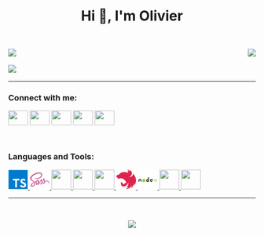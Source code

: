 <!--
**owieth/owieth** is a ✨ _special_ ✨ repository because its `README.md` (this file) appears on your GitHub profile.

Here are some ideas to get you started:

- 🔭 I’m currently working on ...
- 🌱 I’m currently learning ...
- 👯 I’m looking to collaborate on ...
- 🤔 I’m looking for help with ...
- 💬 Ask me about ...
- 📫 How to reach me: ...
- 😄 Pronouns: ...
- ⚡ Fun fact: ...
-->


<h1 align="center">Hi 👋, I'm Olivier</h1>
<br>

<img align="right"
    src="https://github-readme-stats.vercel.app/api?username=owieth&show_icons=true&locale=en&theme=radical&hide_border=true" />
<img
    src="https://github-readme-stats.vercel.app/api/top-langs?username=owieth&locale=en&theme=radical&hide_border=true" />
<br>

<p align="left"> <img src="https://komarev.com/ghpvc/?username=owieth&label=%20👀&color=grey&style=flat" /></p>
<hr>

<h3 align="left">Connect with me:</h3>
<p align="left">
    <a href="https://dev.to/owieth" target="blank"><img align="center"
            src="https://raw.githubusercontent.com/rahuldkjain/github-profile-readme-generator/master/src/images/icons/Social/devto.svg"
            height="30" width="40" /></a>
    <a href="https://stackoverflow.com/users/14147111/oli" target="blank"><img align="center"
            src="https://raw.githubusercontent.com/rahuldkjain/github-profile-readme-generator/master/src/images/icons/Social/stack-overflow.svg"
            height="30" width="40" /></a>
    <a href="https://dribbble.com/olivierwinkler" target="blank"><img align="center"
            src="https://raw.githubusercontent.com/rahuldkjain/github-profile-readme-generator/master/src/images/icons/Social/dribbble.svg"
            height="30" width="40" /></a>
    <a href="https://www.behance.net/ortexhd" target="blank"><img align="center"
            src="https://raw.githubusercontent.com/rahuldkjain/github-profile-readme-generator/master/src/images/icons/Social/behance.svg"
            height="30" width="40" /></a>
    <a href="https://www.linkedin.com/in/olivier-winkler/" target="blank"><img align="center"
            src="https://raw.githubusercontent.com/rahuldkjain/github-profile-readme-generator/master/src/images/icons/Social/linked-in-alt.svg"
            height="30" width="40" /></a>
</p>

<br>

<h3 align="left">Languages and Tools:</h3>
<p align="left">
    <a href="https://www.typescriptlang.org/" target="_blank" rel="noreferrer">
        <img src="https://raw.githubusercontent.com/devicons/devicon/master/icons/typescript/typescript-original.svg"
            width="40" height="40" />
    </a>
    <a href="https://sass-lang.com" target="_blank" rel="noreferrer">
        <img src="https://raw.githubusercontent.com/devicons/devicon/master/icons/sass/sass-original.svg" width="40"
            height="40" />
    </a>
    <a href="https://angular.io" target="_blank" rel="noreferrer">
        <img src="https://angular.io/assets/images/logos/angular/angular.svg" width="40" height="40" />
    </a>
    <a href="https://reactjs.org/" target="_blank" rel="noreferrer">
        <img src="https://reactnative.dev/img/header_logo.svg" width="40" height="40" />
    </a>
    <a href="https://flutter.dev" target="_blank" rel="noreferrer">
        <img src="https://www.vectorlogo.zone/logos/flutterio/flutterio-icon.svg" width="40" height="40" />
    </a>
    <a href="https://nestjs.com/" target="_blank" rel="noreferrer">
        <img src="https://raw.githubusercontent.com/devicons/devicon/master/icons/nestjs/nestjs-plain.svg" width="40"
            height="40" />
    </a>
    <a href="https://nodejs.org" target="_blank" rel="noreferrer">
        <img src="https://raw.githubusercontent.com/devicons/devicon/master/icons/nodejs/nodejs-original-wordmark.svg"
            width="40" height="40" />
    </a>
    <a href="https://spring.io/" target="_blank" rel="noreferrer">
        <img src="https://www.vectorlogo.zone/logos/springio/springio-icon.svg" width="40" height="40" />
    </a>
    <a href="https://www.figma.com/" target="_blank" rel="noreferrer">
        <img src="https://www.vectorlogo.zone/logos/figma/figma-icon.svg" width="40" height="40" />
    </a>
</p>
<hr>

<br>
<p align="center">
    <img src="https://github-readme-streak-stats.herokuapp.com?user=owieth&theme=radical&hide_border=true&date_format=M%20j%5B%2C%20Y%5D)">
</p>
